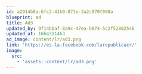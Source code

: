 ```yaml
---
id: a2914b8a-6fc2-41b0-873e-3a2c070f808a
blueprint: ad
title: Ad3
updated_by: 9f14bbaf-8a9c-47ea-b074-5c2f52882546
updated_at: 1664311463
ad_image: content/lr/ad3.png
link: 'https://es-la.facebook.com/larepublicacr/'
image:
  src:
    - 'assets::content/lr/ad3.png'
---
```

